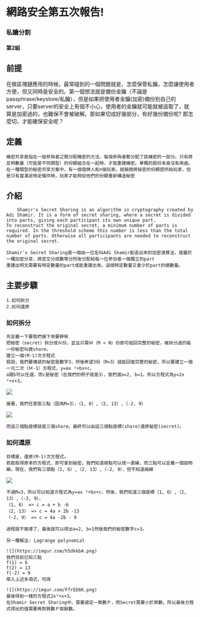 網路安全第五次報告!
===
### 私鑰分割
#### 第2組 

## 前提

在做區塊鏈應用的時候，最常碰到的一個問題就是，怎麼保管私鑰，怎麼讓使用者方便，但又同時是安全的。第一個想法就是備份金鑰（不論是passphrase/keystore/私鑰），但是如果把使用者金鑰(加密)備份到自己的server，只要server的安全上有個不小心，使用者的金鑰就可能就被盜取了，就算是加密過的，也難保不會被破解。那如果切成好幾部分，有好幾份備份呢? 那怎麼切，才能確保安全呢？

## 定義
	機密共享是指在一組參與者之間分配機密的方法，每個參與者都分配了該機密的一部分。只有將足夠數量（可能是不同類型）的份額組合在一起時，才能重建機密。單獨的股份本身沒有用處。在一種類型的秘密共享方案中，有一個發牌人和n個玩家。經銷商將秘密的份額提供給玩家，但是只有當滿足特定條件時，玩家才能夠從他們的份額重新構造秘密
	
## 介紹	
		Shamir's Secret Sharing is an algorithm in cryptography created by Adi Shamir. It is a form of secret sharing, where a secret is divided into parts, giving each participant its own unique part.
	To reconstruct the original secret, a minimum number of parts is required. In the threshold scheme this number is less than the total number of parts. Otherwise all participants are needed to reconstruct the original secret.

	Shamir's Secret Sharing是一個由一位名叫Adi Shamir創造出來的加密演算法，是屬於一種加密分享，將密文分成數等分然後分配給每一位參加者一個獨立的part
	重建出明文需要有特定數量的part成能重建出來。這個特定數量又會少於part的總數量。
	

## 主要步驟

	1.如何拆分
	2.如何還原

### 如何拆分

	先定義一下要我們接下來要幹嘛
	把秘密（secret）拆分成Ｎ份，並且只需Ｍ（M < N）份即可組回完整的秘密，被拆分過的每一份秘密叫做share。
	建立一個(M-1)次方程式
	假設，我們要傳遞的秘密是數字3，然後希望3份（M=3）就能回復完整的秘密，所以要建立一個一元二次（Ｍ-1）方程式，y=ax ²+bx+c。
	a跟b可以任選，而c是秘密（在我們的例子就是3），我們選a=2, b=1，所以方程式為y=2x ²+x+3。

![](https://imgur.com/KsJuZTo.png)
      
	接著，我們任意取三點（因為M=3），（1, 6）,（2, 13）,（-2, 9）

![](https://imgur.com/WeaQaJC.png)

	而這三個點座標就是三個share。最終可以由這三個點座標(share)還原秘密(secret)。

### 如何還原

	目標是，還原(M-1)次方程式。
	若能取得原本的方程式，即可拿到秘密。我們知道兩點可以成一直線，而三點可以定義一個拋物線。現在，我們有三個點（1, 6）,（2, 13）,（-2, 9），但不知道曲線

![](https://imgur.com/nkwRfKi.png)

	不過M=3，所以可以知道方程式為y=ax ²+bx+c，然後，我們知道三個座標（1, 6）,（2, 13）,（-2, 9），
	（1, 6） => c = a + b -6
	（2, 13） => c = 4a + 2b -13
	（-2, 9） => c = 4a -2b - 9

	過程就不推導了，最後就可以得出a=2, b=1然後我們的秘密數字c=3。

	另一種解法: Lagrange polynomial

	![](https://imgur.com/h5dkkbA.png)
	我們目前已知三點
	f(1) = 6
	f(2) = 13
	f(-2) = 9
	帶入上述多項式，可得

	![](https://imgur.com/FfrEE6K.png)
	最後得到一樣的方程式2x²+x+3。
	在Shamir Secret Sharing中，需要選定一質數Ｐ，而Secret需要小於質數。所以最後方程式得出的值需要再對質數Ｐ取餘數。